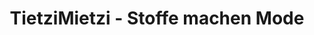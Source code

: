 ---
title: "TietziMietzi - Stoffe machen Mode"
url: /wiesloch/tietzimietzi-stoffe-machen-mode/
shop: Textil
---